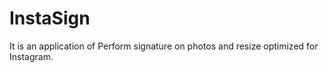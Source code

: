 # InstaSign
It is an application of Perform signature on photos and resize optimized for Instagram.
